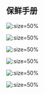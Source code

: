 
## 保鲜手册

![](https://gitcode.net/GaloisField/WORKFLOWS4COMPANY/-/raw/master/resources/pic/common/保鲜手册1.jpeg ':size=50%')

![](https://gitcode.net/GaloisField/WORKFLOWS4COMPANY/-/raw/master/resources/pic/common/保鲜手册2.jpeg ':size=50%')

![](https://gitcode.net/GaloisField/WORKFLOWS4COMPANY/-/raw/master/resources/pic/common/保鲜手册3.jpeg ':size=50%')

![](https://gitcode.net/GaloisField/WORKFLOWS4COMPANY/-/raw/master/resources/pic/common/保鲜手册4.jpeg ':size=50%')

![](https://gitcode.net/GaloisField/WORKFLOWS4COMPANY/-/raw/master/resources/pic/common/保鲜手册5.jpeg ':size=50%')

![](https://gitcode.net/GaloisField/WORKFLOWS4COMPANY/-/raw/master/resources/pic/common/保鲜手册6.jpeg ':size=50%')
